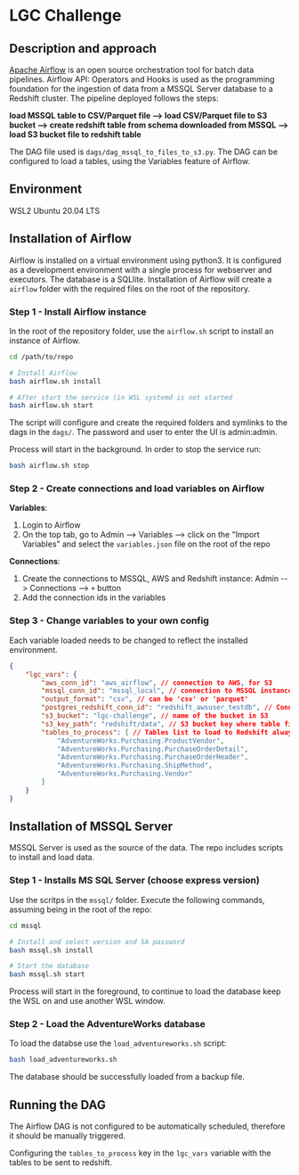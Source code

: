 # LGC Challenge

## Description and approach

[Apache Airflow](https://airflow.apache.org/) is an open source orchestration tool for batch data pipelines. Airflow API: Operators and Hooks is used as the programming foundation for the ingestion of data from a MSSQL Server database to a Redshift cluster. The pipeline deployed follows the steps:

__load MSSQL table to CSV/Parquet file --> load CSV/Parquet file to S3 bucket --> create redshift table from schema downloaded from MSSQL --> load S3 bucket file to redshift table__

The DAG file used is `dags/dag_mssql_to_files_to_s3.py`. The DAG can be configured to load a tables, using the Variables feature of Airflow. 

## Environment

WSL2 Ubuntu 20.04 LTS

## Installation of Airflow

Airflow is installed on a virtual environment using python3. It is configured as a development environment with a single process for webserver and executors. The database is a SQLlite. Installation of Airflow will create a `airflow` folder with the required files on the root of the repository.

### Step 1 - Install Airflow instance

In the root of the repository folder, use the `airflow.sh` script to install an instance of Airflow.

```bash
cd /path/to/repo

# Install Airflow
bash airflow.sh install

# After start the service (in WSL systemd is not started
bash airflow.sh start
```

The script will configure and create the required folders and symlinks to the dags in the `dags/`. The password and user to enter the UI is admin:admin.

Process will start in the background. In order to stop the service run:

```bash
bash airflow.sh stop
```

### Step 2 - Create connections and load variables on Airflow

__Variables__:
1. Login to Airflow
2. On the top tab, go to Admin --> Variables --> click on the "Import Variables" and select the `variables.json` file on the root of the repo

__Connections__:
1. Create the connections to MSSQL, AWS and Redshift instance: Admin --> Connections --> `+` button
2. Add the connection ids in the variables

### Step 3 - Change variables to your own config

Each variable loaded needs to be changed to reflect the installed environment.
```json
{
    "lgc_vars": {
        "aws_conn_id": "aws_airflow", // connection to AWS, for S3
        "mssql_conn_id": "mssql_local", // connection to MSSQL instance with source data
        "output_format": "csv", // can be 'csv' or 'parquet'
        "postgres_redshift_conn_id": "redshift_awsuser_testdb", // Connection ID for Redshift cluster
        "s3_bucket": "lgc-challenge", // name of the bucket in S3
        "s3_key_path": "redshift/data", // S3 bucket key where table files will be sent
        "tables_to_process": [ // Tables list to load to Redshift always in format <db>.<schema>.<table>
            "AdventureWorks.Purchasing.ProductVendor",
            "AdventureWorks.Purchasing.PurchaseOrderDetail",
            "AdventureWorks.Purchasing.PurchaseOrderHeader",
            "AdventureWorks.Purchasing.ShipMethod",
            "AdventureWorks.Purchasing.Vendor"
        ]
    }
}
```

## Installation of MSSQL Server

MSSQL Server is used as the source of the data. The repo includes scripts to install and load data.

### Step 1 - Installs MS SQL Server (choose express version) 
Use the scritps in the `mssql/` folder. Execute the following commands, assuming being in the root of the repo:

```bash
cd mssql

# Install and select version and SA password
bash mssql.sh install

# Start the database
bash mssql.sh start
```

Process will start in the foreground, to continue to load the database keep the WSL on and use another WSL window.

### Step 2 - Load the AdventureWorks database

To load the databse use the `load_adventureworks.sh` script:

```bash
bash load_adventureworks.sh
```

The database should be successfully loaded from a backup file.

## Running the DAG

The Airflow DAG is not configured to be automatically scheduled, therefore it should be manually triggered. 

Configuring the `tables_to_process` key in the `lgc_vars` variable with the tables to be sent to redshift.